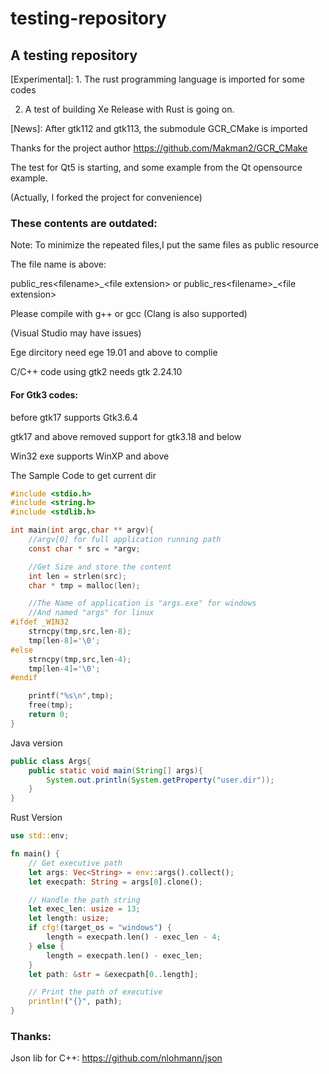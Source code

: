 # testing-repository

## A testing repository

\[Experimental]:  1. The rust programming language is imported for some codes

2. A test of building Xe Release with Rust is going on.

\[News]: After gtk112 and gtk113, the submodule GCR_CMake is imported

Thanks for the project author https://github.com/Makman2/GCR_CMake

The test for Qt5 is starting, and some example from the Qt opensource example.

(Actually, I forked the project for convenience)

### These contents are outdated:

Note: To minimize the repeated files,I put the same files as public resource

The file name is above:

public\_res\<filename\>\_\<file extension\> or public\_res\<filename\>\_\<file extension\>

Please compile with g++ or gcc (Clang is also supported)

(Visual Studio may have issues)

Ege dircitory need ege 19.01 and above to complie

C/C++ code using gtk2 needs gtk 2.24.10

#### For Gtk3 codes:

before gtk17 supports Gtk3.6.4

gtk17 and above removed support for gtk3.18 and below

Win32 exe supports WinXP and above

The Sample Code to get current dir

```c
#include <stdio.h>
#include <string.h>
#include <stdlib.h>

int main(int argc,char ** argv){
    //argv[0] for full application running path
    const char * src = *argv;

    //Get Size and store the content
    int len = strlen(src); 
    char * tmp = malloc(len);

    //The Name of application is "args.exe" for windows
    //And named "args" for linux
#ifdef _WIN32
    strncpy(tmp,src,len-8);
    tmp[len-8]='\0';
#else
    strncpy(tmp,src,len-4);
    tmp[len-4]='\0';
#endif

    printf("%s\n",tmp);
    free(tmp);
    return 0;
}
```

Java version

```java
public class Args{
    public static void main(String[] args){ 
        System.out.println(System.getProperty("user.dir"));
    }
}
```

Rust Version

```rust
use std::env;

fn main() {
    // Get executive path
    let args: Vec<String> = env::args().collect();
    let execpath: String = args[0].clone();

    // Handle the path string
    let exec_len: usize = 13;
    let length: usize;
    if cfg!(target_os = "windows") {
        length = execpath.len() - exec_len - 4;
    } else {
        length = execpath.len() - exec_len;
    }
    let path: &str = &execpath[0..length];

    // Print the path of executive
    println!("{}", path);
}
```

### Thanks:

Json lib for C++: https://github.com/nlohmann/json
